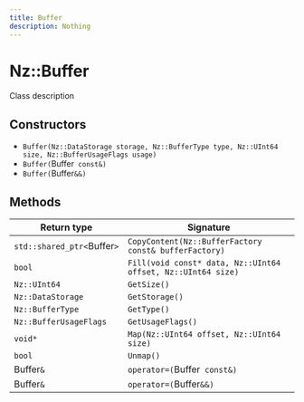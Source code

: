```yaml
---
title: Buffer
description: Nothing
---
```


# Nz::Buffer

Class description

## Constructors

- `Buffer(Nz::DataStorage storage, Nz::BufferType type, Nz::UInt64 size, Nz::BufferUsageFlags usage)`
- `Buffer(`Buffer` const&)`
- `Buffer(`Buffer`&&)`

## Methods

| Return type | Signature |
| ----------- | --------- |
| `std::shared_ptr<`Buffer`>` | `CopyContent(Nz::BufferFactory const& bufferFactory)` |
| `bool` | `Fill(void const* data, Nz::UInt64 offset, Nz::UInt64 size)` |
| `Nz::UInt64` | `GetSize()` |
| `Nz::DataStorage` | `GetStorage()` |
| `Nz::BufferType` | `GetType()` |
| `Nz::BufferUsageFlags` | `GetUsageFlags()` |
| `void*` | `Map(Nz::UInt64 offset, Nz::UInt64 size)` |
| `bool` | `Unmap()` |
| Buffer`&` | `operator=(`Buffer` const&)` |
| Buffer`&` | `operator=(`Buffer`&&)` |
